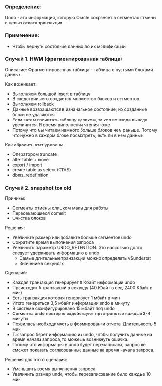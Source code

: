 ### Определение:
Undo - это информация, которую Oracle сохраняет в сегментах отмены с целью отката транзакции

### Применение:
  - Чтобы вернуть состояние данных до их модификации
  
  
### Случай 1. HWM (фрагментированная таблица)
Описание: Фрагментированная таблица - таблица с пустыми блоками данных.

Как возникает: 
  - Выполняем большой insert в таблицу 
  - В следствии чего создается множество блоков и сегментов
  - Выполняем rollback
  - Данные возвращаются в изначальное состояние, но созданные блоки не удаляются
  - Если затем прочитать таблицу целиком, то кол во ввода вывода увеличится. И время выполнения чтения тоже
  - Потому что мы читаем намного больше блоков чем раньше. Потому что нужно в каждом блоке посмотреть, есть ли в нем данные


Как сбросить этот уровень: 
  - Оператором truncate
  - alter table + move
  - export / import
  - create table as select (CTAS)
  - dbms_redefinition  


### Случай 2. snapshot too old

Причины:
  - Сегменты отмены слишком малы для работы
  - Пересекающиеся commit
  - Очистка блоков

Решения: 
  - Увеличьте размер или добавьте больше сегментов undo
  - Сократите время выполнения запроса
  - Увеличить параметр UNDO_RETENTION. Это насколько долго следует удерживать информацию в undo
    - Самые длительные транзакции можно определить v$undostat
    - Значение в секундах

Сценарий:
  - Каждая транзакция генерирует 8 Кбайт информации undo
  - Происходит 5 транзакций в секунду (40 Кбайт в сек, 2400 Кбайт в мин)
  - Есть транзакция которая генерирует 1 мбайт в мин
  - Итого генериться 3,5 мбайт информации undo в минуту
  - В системе сконфигурировано 15 мбайт под undo
  - Сегменты undo повторно задействуют пространство каждые 3-4 минуты
  - Появилась необходимость в формировании отчета. Длительность 5 мин
  - Т.к запрос берет информацию из undo, чтобы получить данные на время начала запроса, то можешь возникнуть ошибка.
  - Потому что информация в undo будет перезаписана, запрос не сможет показать согласованные данные на время начала запроса.

Решения для этого сценария: 
  - Уменьшить время выполнения запроса
  - Увеличить размер undo, чтобы перезаписование было каждые 10 мин